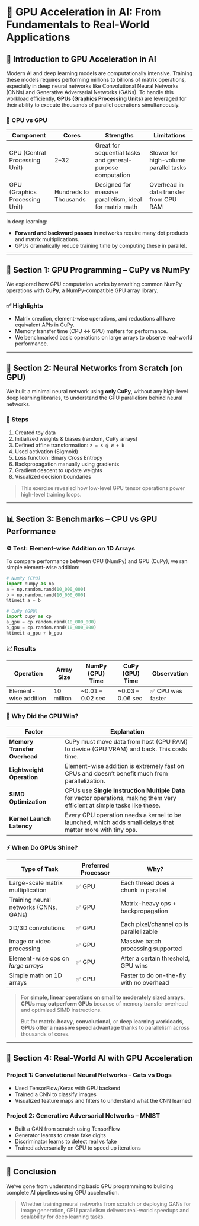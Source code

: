 # 🚀 GPU Acceleration in AI: From Fundamentals to Real-World Applications

## 🧠 Introduction to GPU Acceleration in AI

Modern AI and deep learning models are computationally intensive. Training these models requires performing millions to billions of matrix operations, especially in deep neural networks like Convolutional Neural Networks (CNNs) and Generative Adversarial Networks (GANs). To handle this workload efficiently, **GPUs (Graphics Processing Units)** are leveraged for their ability to execute thousands of parallel operations simultaneously.

### 🧬 CPU vs GPU

| Component | Cores | Strengths | Limitations |
|----------|-------|-----------|-------------|
| CPU (Central Processing Unit) | 2–32 | Great for sequential tasks and general-purpose computation | Slower for high-volume parallel tasks |
| GPU (Graphics Processing Unit) | Hundreds to Thousands | Designed for massive parallelism, ideal for matrix math | Overhead in data transfer from CPU RAM |

In deep learning:

- **Forward and backward passes** in networks require many dot products and matrix multiplications.
- GPUs dramatically reduce training time by computing these in parallel.

---

## 🔢 Section 1: GPU Programming – CuPy vs NumPy

We explored how GPU computation works by rewriting common NumPy operations with **CuPy**, a NumPy-compatible GPU array library.

### ✅ Highlights

- Matrix creation, element-wise operations, and reductions all have equivalent APIs in CuPy.
- Memory transfer time (CPU ↔ GPU) matters for performance.
- We benchmarked basic operations on large arrays to observe real-world performance.

---

## 🔬 Section 2: Neural Networks from Scratch (on GPU)

We built a minimal neural network using **only CuPy**, without any high-level deep learning libraries, to understand the GPU parallelism behind neural networks.

### 🧱 Steps

1. Created toy data
2. Initialized weights & biases (random, CuPy arrays)
3. Defined affine transformation: `z = X @ W + b`
4. Used activation (Sigmoid)
5. Loss function: Binary Cross Entropy
6. Backpropagation manually using gradients
7. Gradient descent to update weights
8. Visualized decision boundaries

> This exercise revealed how low-level GPU tensor operations power high-level training loops.

---

## 📊 Section 3: Benchmarks – CPU vs GPU Performance

### ⚙️ Test: Element-wise Addition on 1D Arrays

To compare performance between CPU (NumPy) and GPU (CuPy), we ran simple element-wise addition:

```python
# NumPy (CPU)
import numpy as np
a = np.random.rand(10_000_000)
b = np.random.rand(10_000_000)
%timeit a + b
```

```python
# CuPy (GPU)
import cupy as cp
a_gpu = cp.random.rand(10_000_000)
b_gpu = cp.random.rand(10_000_000)
%timeit a_gpu + b_gpu
```

### 📈 Results

| Operation             | Array Size   | NumPy (CPU) Time | CuPy (GPU) Time | Observation        |
|----------------------|--------------|------------------|------------------|--------------------|
| Element-wise addition | 10 million   | ~0.01 – 0.02 sec | ~0.03 – 0.06 sec | ✅ CPU was faster   |

### 🧠 Why Did the CPU Win?

| Factor                  | Explanation                                                                 |
|-------------------------|-----------------------------------------------------------------------------|
| **Memory Transfer Overhead** | CuPy must move data from host (CPU RAM) to device (GPU VRAM) and back. This costs time. |
| **Lightweight Operation**    | Element-wise addition is extremely fast on CPUs and doesn’t benefit much from parallelization. |
| **SIMD Optimization**        | CPUs use **Single Instruction Multiple Data** for vector operations, making them very efficient at simple tasks like these. |
| **Kernel Launch Latency**    | Every GPU operation needs a kernel to be launched, which adds small delays that matter more with tiny ops. |

### ⚡ When Do GPUs Shine?

| Type of Task                          | Preferred Processor | Why?                                      |
|---------------------------------------|----------------------|-------------------------------------------|
| Large-scale matrix multiplication     | ✅ GPU               | Each thread does a chunk in parallel      |
| Training neural networks (CNNs, GANs) | ✅ GPU               | Matrix-heavy ops + backpropagation        |
| 2D/3D convolutions                    | ✅ GPU               | Each pixel/channel op is parallelizable   |
| Image or video processing             | ✅ GPU               | Massive batch processing supported        |
| Element-wise ops on *large arrays*    | ✅ GPU               | After a certain threshold, GPU wins       |
| Simple math on 1D arrays              | ✅ CPU               | Faster to do on-the-fly with no overhead  |

> For **simple, linear operations on small to moderately sized arrays**, **CPUs may outperform GPUs** because of memory transfer overhead and optimized SIMD instructions.  
>
> But for **matrix-heavy**, **convolutional**, or **deep learning workloads**, **GPUs offer a massive speed advantage** thanks to parallelism across thousands of cores.

---

## 🧠 Section 4: Real-World AI with GPU Acceleration

### Project 1: Convolutional Neural Networks – Cats vs Dogs

- Used TensorFlow/Keras with GPU backend
- Trained a CNN to classify images
- Visualized feature maps and filters to understand what the CNN learned

### Project 2: Generative Adversarial Networks – MNIST

- Built a GAN from scratch using TensorFlow
- Generator learns to create fake digits
- Discriminator learns to detect real vs fake
- Trained adversarially on GPU to speed up iterations

---

## 📘 Conclusion

We’ve gone from understanding basic GPU programming to building complete AI pipelines using GPU acceleration.

> Whether training neural networks from scratch or deploying GANs for image generation, GPU parallelism delivers real-world speedups and scalability for deep learning tasks.
